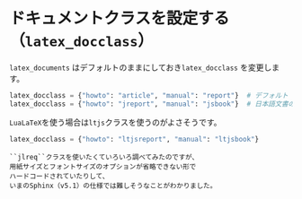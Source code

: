 # ドキュメントクラスを設定する（``latex_docclass``）

``latex_documents`` はデフォルトのままにしておき``latex_docclass`` を変更します。

```python
latex_docclass = {"howto": "article", "manual": "report"}  # デフォルト
latex_docclass = {"howto": "jreport", "manual": "jsbook"}  # 日本語文書のデフォルト
```

``LuaLaTeX``を使う場合は``ltjs``クラスを使うのがよさそうです。


```python
latex_docclass = {"howto": "ltjsreport", "manual": "ltjsbook"}
```

```{note}
``jlreq``クラスを使いたくていろいろ調べてみたのですが、
用紙サイズとフォントサイズのオプションが省略できない形で
ハードコードされていたりして、
いまのSphinx（v5.1）の仕様では難しそうなことがわかりました。
```
